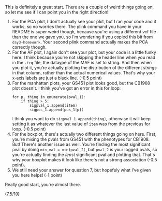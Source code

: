 This is definitely a great start. There are a couple of weird things going on, so let me see if I can point you in the right direction!

1. For the PCA plot, I don't actually see your plot, but I ran your code and it works, so no worries there. The plink command you have in your README is super weird though, because you're using a different vcf file than the one we gave you, so I'm wondering if  you copied this bit from `day3-homework`. Your second plink command actually makes the PCA correctly though.
2. For the AF plot, I again don't see your plot, but your code is a little funky here. I think because you're not skipping the header line when you read in the `.frq` file, the dataype of the MAF is set to string. And then when you plot it, you're actually plotting the distribution of the different *strings* in that column, rather than the actual numerical values. That's why your x-axis labels are just a black line. (-0.5 point)
3. For the manhattan plots, your GS451 plot looks good, but the CB1908 plot doesn't. I think you've got an error in this for loop:
    ```
    for p, thing in enumerate(pval_1):
        if thing > 5:
            sigpval_1.append(item)
            sigpos_1.append(pos_1[p])
    ```
    I think you want to do `sigpval_1.append(thing)`, otherwise it will keep setting it as whatever the last value of `item` was from the previous for loop. (-0.5 point)
4. For the boxplot, there's actually two different things going on here. First, you're mixing the pvals from GS451 with the phenotypes for CB1908. But! There's another issue as well. You're finding the most significant pval by doing `min_val = min(pval_2)`, but `pval_2` is your logged pvals, so you're actually finding the *least* significant pval and plotting that. That's why your boxplot makes it look like there's not a strong association (-0.5 point).
5. We still need your answer for question 7, but hopefuly what I've given you here helps! (-1 point)

Really good start, you're almost there.

(7.5/10)
